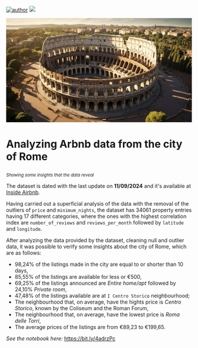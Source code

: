 [![author](https://img.shields.io/badge/author-lessinger-green)](https://www.linkedin.com/in/guilherme-lessinger/) [![](https://img.shields.io/badge/python-3.7+-blue.svg)](https://www.python.org/downloads/release/python-365/) 
<p align="center">
  <img src="rome.jpg" >
</p>

# Analyzing Arbnb data from the city of Rome
<sub>*Showing some insights that the data reveal*</sub>

The dataset is dated with the last update on **11/09/2024** and it's available at [Inside Airbnb](http://insideairbnb.com/get-the-data.html).


Having carried out a superficial analysis of the data with the removal of the outliers of `price` and `minimum_nights`, the dataset has 34061 property entries having 17 different categories, where the ones with the highest correlation index are `number_of_reviews` and `reviews_per_month` followed by `latitude` and `longitude`.


After analyzing the data provided by the dataset, cleaning null and outlier data, it was possible to verify some insights about the city of Rome, which are as follows:

* 98,24% of the listings made in the city are equal to or shorter than 10 days,
* 85,55% of the listings are available for less or €500,
* 69,25% of the listings announced are *Entire home/apt* followed by 24,10% *Private room*,
* 47,48% of the listings available are at `I Centro Storico` neighbourhood;
* The neighbourhood that, on average, have the hights price is *Centro Storico*, known by the  Coliseum and the Roman Forum,
* The neighbourhood that, on average, have the lowest price is  *Roma delle Torri*,
* The average prices of the listings are from €89,23 to €199,65.

 *See the notebook here:* https://bit.ly/4adrzPc
 
 <br/><br/>
---
